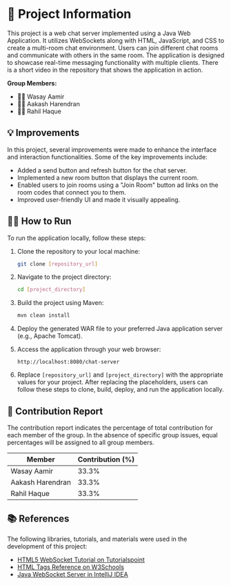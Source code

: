 # 🚀 Project Information

This project is a web chat server implemented using a Java Web Application. It utilizes WebSockets along with HTML, JavaScript, and CSS to create a multi-room chat environment. Users can join different chat rooms and communicate with others in the same room. The application is designed to showcase real-time messaging functionality with multiple clients. There is a short video in the repository that shows the application in action.


**Group Members:**
- 🧑‍💻 Wasay Aamir  
- 🧑‍💻 Aakash Harendran 
- 🧑‍💻 Rahil Haque

## 💡 Improvements

In this project, several improvements were made to enhance the interface and interaction functionalities. Some of the key improvements include:

- Added a send button and refresh button for the chat server.
- Implemented a new room button that displays the current room.
- Enabled users to join rooms using a "Join Room" button ad links on the room codes that connect you to them.
- Improved user-friendly UI and made it visually appealing.


## 🏃‍♂️ How to Run

To run the application locally, follow these steps:

1. Clone the repository to your local machine:

    ```bash
    git clone [repository_url]
    ```

2. Navigate to the project directory:

    ```bash
    cd [project_directory]
    ```

3. Build the project using Maven:

    ```bash
    mvn clean install
    ```

4. Deploy the generated WAR file to your preferred Java application server (e.g., Apache Tomcat).

5. Access the application through your web browser:

    ```
    http://localhost:8080/chat-server
    ```

6. Replace `[repository_url]` and `[project_directory]` with the appropriate values for your project. After replacing the placeholders, users can follow these steps to clone, build, deploy, and run the application locally.

## 🤝 Contribution Report

The contribution report indicates the percentage of total contribution for each member of the group. In the absence of specific group issues, equal percentages will be assigned to all group members.

| Member            | Contribution (%) |
|-------------------|------------------|
| Wasay Aamir       | 33.3%            |
| Aakash Harendran  | 33.3%            |
| Rahil Haque       | 33.3%            |


## 📚 References

The following libraries, tutorials, and materials were used in the development of this project:

- [HTML5 WebSocket Tutorial on Tutorialspoint](https://www.tutorialspoint.com/html5/html5_websocket.htm)
- [HTML Tags Reference on W3Schools](https://www.w3schools.com/tags/default.asp)
- [Java WebSocket Server in IntelliJ IDEA](https://jckjaer.dk/2017/06/07/java-websocket-server-in-intellij-idea/)

